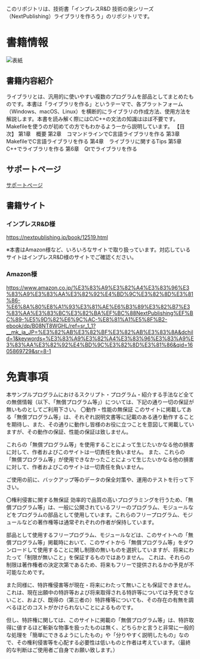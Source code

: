 このリポジトリは、技術書「インプレスR&D 技術の泉シリーズ（NextPublishing）ライブラリを作ろう」のリポジトリです。

# 書籍情報

![表紙](https://user-images.githubusercontent.com/5881452/99791975-c4e78600-2b69-11eb-8e48-6a2bc8281ce3.jpg)

## 書籍内容紹介

ライブラリとは、汎用的に使いやすい複数のプログラムを部品としてまとめたものです。本書は「ライブラリを作る」というテーマで、各プラットフォーム（Windows、macOS、Linux）を横断的にライブラリの作成方法、使用方法を解説します。本書を読み解く際にはC/C++の文法の知識はほぼ不要です。Makefileを使うのが初めての方でもわかるよう一から説明しています。
【目次】
第1章　概要
第2章　コマンドラインでC言語ライブラリを作る
第3章　MakefileでC言語ライブラリを作る
第4章　ライブラリに関するTips
第5章　C++でライブラリを作る
第6章　Qtでライブラリを作る

## サポートページ

[サポートページ](https://github.com/argama147/lets_make_library/wiki/SupportPage)

## 書籍サイト

### インプレスR&D様

https://nextpublishing.jp/book/12519.html

※本書はAmazon様など、いろいろなサイトで取り扱っています。対応しているサイトはインプレスR&D様のサイトでご確認ください。

### Amazon様

https://www.amazon.co.jp/%E3%83%A9%E3%82%A4%E3%83%96%E3%83%A9%E3%83%AA%E3%82%92%E4%BD%9C%E3%82%8D%E3%81%86-%E6%8A%80%E8%A1%93%E3%81%AE%E6%B3%89%E3%82%B7%E3%83%AA%E3%83%BC%E3%82%BA%EF%BC%88NextPublishing%EF%BC%89-%E5%9D%82%E6%9C%AC-%E8%81%A1%E5%8F%B2-ebook/dp/B08NT8WGHL/ref=sr_1_1?__mk_ja_JP=%E3%82%AB%E3%82%BF%E3%82%AB%E3%83%8A&dchild=1&keywords=%E3%83%A9%E3%82%A4%E3%83%96%E3%83%A9%E3%83%AA%E3%82%92%E4%BD%9C%E3%82%8D%E3%81%86&qid=1605869729&sr=8-1

# 免責事項
本サンプルプログラムにおけるスクリプト・プログラム・紹介する手法など全ての無償情報（以下、「無償プログラム等」）については、下記の通り一切の保証が無いものとしてご利用下さい。
〇動作・性能の無保証
このサイトに掲載してある「無償プログラム等」は、それぞれ説明文書等に記載のある通り動作することを期待し、また、その通りに動作し皆様のお役に立つことを意図して掲載していますが、その動作の保証、性能の保証は致しません。

これらの「無償プログラム等」を使用することによって生じたいかなる他の損害に対して、作者およびこのサイトは一切責任を負いません。 また、これらの「無償プログラム等」が使用できなかったことによって生じたいかなる他の損害に対して、作者およびこのサイトは一切責任を負いません。

ご使用の前に、バックアップ等のデータの保全対策や、運用のテストを行って下さい。

〇権利侵害に関する無保証
効率的で品質の高いプログラミングを行うため、「無償プログラム等」は、一般に公開されているフリーのプログラム、モジュールなどをプログラムの部品として使用しています。これらのフリープログラム、モジュールなどの著作権等は通常ぞれぞれの作者が保持しています。

部品として使用するフリープログラム、モジュールなどは、このサイトへの「無償プログラム等」掲載時において、このサイトから「無償プログラム等」をダウンロードして使用することに関し制限の無いものを選択していますが、将来にわたって「制限が無いこと」を保証するものではありません。
これは、それらの制限は著作権者の決定次第であるため、将来もフリーで提供されるかの予見が不可能なためです。

また同様に、特許権侵害等が現在・将来にわたって無いことも保証できません。
これは、現在出願中の特許等および将来取得される特許等については予見できないこと、および、既得の（第三者の）特許権等についても、その存在の有無を調べるほどのコストがかけられないことによるものです。

但し、特許権に関しては、このサイトに掲載の「無償プログラム等」は、特許取得に値するほど斬新な物事を扱ったものは無く、どちらかと言うと非常に一般的な処理を「簡単にできるようにしたもの」や「分りやすく説明したもの」なので、その権利侵害等を心配する必要性は低いものと作者は考えています。（最終的な判断はご使用者ご自身でお願い致します。）

